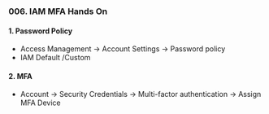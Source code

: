### 006. IAM MFA Hands On

#### 1. Password Policy
- Access Management -> Account Settings -> Password policy
- IAM Default /Custom

#### 2. MFA
- Account -> Security Credentials -> Multi-factor authentication -> Assign MFA Device

